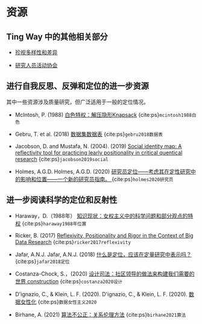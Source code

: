 # 资源

## Ting Way 中的其他相关部分

* [珍视多样性和差异](https://the-turing-way.netlify.app/collaboration/new-community/new-community-differences.html)

* [研究人员活动协会](https://the-turing-way.netlify.app/ethical-research/activism.html)

## 进行自我反思、反弹和定位的进一步资源
其中一些资源涉及质量研究，但广泛适用于一般的定位情况。

* McIntosh, P. (1988) [白色特权：解压隐形Knapsack](https://admin.artsci.washington.edu/sites/adming/files/unpacking-invisible-knapsack.pdf) {cite:ps}`mcintosh1988白色`

* Gebru, T. et al. (2018) [数据集数据表](https://www.microsoft.com/en-us/research/uploads/prod/2019/01/1803.09010.pdf) {cite:ps}`gebru2018数据表`

* Jacobson, D. and Mustafa, N. (2004). (2019) [Social identity map: A reflectivity tool for practicing learly positionality in critical quentical research](https://journals.sagepub.com/doi/full/10.1177/1609406919870075) {cite:ps}`jacobson2019social`

* Holmes, A.G.D. Holmes, A.G.D. (2020) [研究员定位――考虑其在定性研究中的影响和位置――一个新的研究员指南。 ](https://files.eric.ed.gov/fulltext/EJ1268044.pdf) {cite:ps}`holmes2020研究员`

## 进一步阅读科学的定位和反射性

* Haraway，D.（1988年） [知识现状：女权主义中的科学问题和部分观点的特权](https://www.jstor.org/stable/3178066) {cite:ps}`haraway1988年位置`

* Ricker, B. (2017) [Reflexivity, Positionality and Rigor in the Context of Big Data Research](https://papers.ssrn.com/sol3/papers.cfm?abstract_id=2911652) {cite:ps}`ricker2017reflexivity`

* Jafar, A.N.J. Jafar, A.N.J. (2018) [什么是定位，应该在定量研究中表示吗？ ](https://emj.bmj.com/content/35/5/323) {cite:ps}`jafar2018定位`

* Costanza-Chock, S.，(2020) [设计司法：社区领导的做法来构建我们需要的世界 construction](https://design-justice.pubpub.org/) {cite:ps}`costanza2020设计`

* D'ignazio, C., & Klein, L. F. (2020). D'ignazio, C., & Klein, L. F. (2020). [数据女性化](https://mitpress.mit.edu/books/data-feminism) {cite:ps}`数据女性主义2020`

* Birhane, A. (2021) [算法不公正：关系伦理方法](https://www.sciencedirect.com/science/article/pii/S2666389921000155) {cite:ps}`birhane2021算法`
